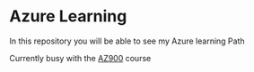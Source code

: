 # Azure Learning

In this repository you will be able to see my Azure learning Path

Currently busy with the [AZ900](https://learn.microsoft.com/en-us/credentials/certifications/azure-fundamentals/?practice-assessment-type=certification) course